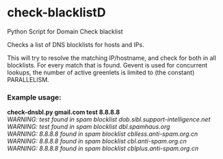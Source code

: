 # check-blacklistD
Python Script for Domain Check blacklist

Checks a list of DNS blocklists for hosts and IPs.

This will try to resolve the matching IP/hostname, and check for both in all blocklists. For every match that is found. Gevent is used for concurrent lookups, the number of active greenlets is limited to (the constant) PARALLELISM.

<h3><b>Example usage:</b><br></h3>
<b>check-dnsbl.py gmail.com test 8.8.8.8<br></b>
<i>
WARNING: test found in spam blocklist dob.sibl.support-intelligence.net<br>
WARNING: test found in spam blocklist dbl.spamhaus.org<br>
WARNING: 8.8.8.8 found in spam blocklist cblless.anti-spam.org.cn<br>
WARNING: 8.8.8.8 found in spam blocklist cbl.anti-spam.org.cn<br>
WARNING: 8.8.8.8 found in spam blocklist cblplus.anti-spam.org.cn<br>
</i>
